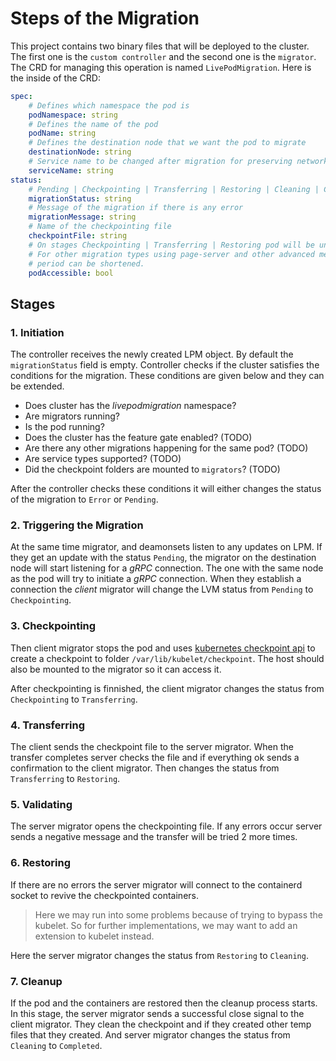 # Steps of the Migration
This project contains two binary files that will be deployed to the cluster. The first one is the `custom controller` and the second one is the `migrator`. The CRD for managing this operation is named `LivePodMigration`. Here is the inside of the CRD:

```yaml
spec:
    # Defines which namespace the pod is
    podNamespace: string
    # Defines the name of the pod
    podName: string
    # Defines the destination node that we want the pod to migrate
    destinationNode: string 
    # Service name to be changed after migration for preserving network access
    serviceName: string
status:
    # Pending | Checkpointing | Transferring | Restoring | Cleaning | Completed | Error
    migrationStatus: string
    # Message of the migration if there is any error
    migrationMessage: string
    # Name of the checkpointing file
    checkpointFile: string
    # On stages Checkpointing | Transferring | Restoring pod will be unavailable
    # For other migration types using page-server and other advanced methods this
    # period can be shortened.
    podAccessible: bool
```

## Stages
### 1. Initiation
The controller receives the newly created LPM object. By default the `migrationStatus` field is empty. Controller checks if the cluster satisfies the conditions for the migration. These conditions are given below and they can be extended.
* Does cluster has the *livepodmigration* namespace?
* Are migrators running?
* Is the pod running?
* Does the cluster has the feature gate enabled? (TODO)
* Are there any other migrations happening for the same pod? (TODO)
* Are service types supported? (TODO)
* Did the checkpoint folders are mounted to `migrators`? (TODO)

After the controller checks these conditions it will either changes the status of the migration to `Error` or `Pending`.

### 2. Triggering the Migration
At the same time migrator, and deamonsets listen to any updates on LPM. If they get an update with the status `Pending`, the migrator on the destination node will start listening for a *gRPC* connection. The one with the same node as the pod will try to initiate a *gRPC* connection. When they establish a connection the *client* migrator will change the LVM status from `Pending` to `Checkpointing`.

### 3. Checkpointing
Then client migrator stops the pod and uses [kubernetes checkpoint api](https://kubernetes.io/docs/reference/node/kubelet-checkpoint-api/) to create a checkpoint to folder `/var/lib/kubelet/checkpoint`. The host should also be mounted to the migrator so it can access it. 

After checkpointing is finnished, the client migrator changes the status from `Checkpointing` to `Transferring`.

### 4. Transferring
The client sends the checkpoint file to the server migrator. When the transfer completes server checks the file and if everything ok sends a confirmation to the client migrator. Then changes the status from `Transferring` to `Restoring`. 

### 5. Validating
The server migrator opens the checkpointing file. If any errors occur server sends a negative message and the transfer will be tried 2 more times.

### 6. Restoring
If there are no errors the server migrator will connect to the containerd socket to revive the checkpointed containers.
> Here we may run into some problems because of trying to bypass the kubelet. So for further implementations, we may want to add an extension to kubelet instead.

Here the server migrator changes the status from `Restoring` to `Cleaning`.

### 7. Cleanup
If the pod and the containers are restored then the cleanup process starts. In this stage, the server migrator sends a successful close signal to the client migrator. They clean the checkpoint and if they created other temp files that they created. And server migrator changes the status from `Cleaning` to `Completed`.